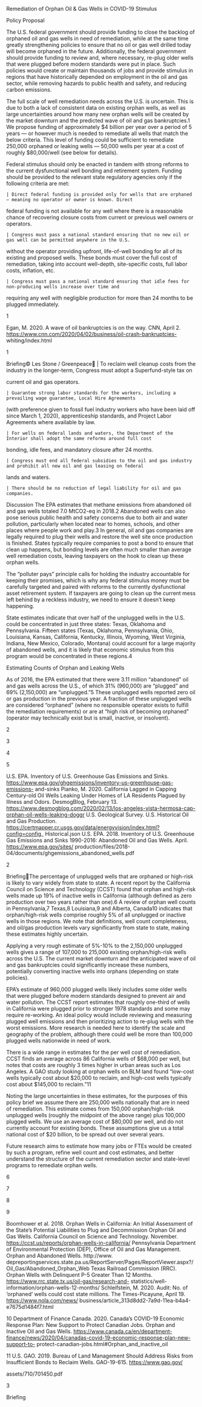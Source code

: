 Remediation of Orphan Oil & Gas
Wells in COVID-19 Stimulus

Policy Proposal

The U.S. federal government should provide funding to close the backlog of orphaned oil and gas wells in need of
remediation, while at the same time greatly strengthening policies to ensure that no oil or gas well drilled today will
become orphaned in the future. Additionally, the federal government should provide funding to review and, where
necessary, re-plug older wells that were plugged before modern standards were put in place. Such policies would create
or maintain thousands of jobs and provide stimulus in regions that have historically depended on employment in the oil
and gas sector, while removing hazards to public health and safety, and reducing carbon emissions.

The full scale of well remediation needs across the U.S. is uncertain. This is due to both a lack of consistent data on
existing orphan wells, as well as large uncertainties around how many new orphan wells will be created by the market
downturn and the predicted wave of oil and gas bankruptcies.1 We propose funding of approximately $4 billion per year
over a period of 5 years — or however much is needed to remediate all wells that match the below criteria. This level of
funding could be sufficient to remediate 250,000 orphaned or leaking wells — 50,000 wells per year at a cost of roughly
$80,000/well (see below for details).

Federal stimulus should only be enacted in tandem with strong reforms to the current dysfunctional well bonding and
retirement system. Funding should be provided to the relevant state regulatory agencies only if the following
criteria are met:

	| Direct federal funding is provided only for wells that are orphaned — meaning no operator or owner is known. Direct
federal funding is not available for any well where there is a reasonable chance of recovering closure costs from
current or previous well owners or operators.

	| Congress must pass a national standard ensuring that no new oil or gas well can be permitted anywhere in the U.S.

without the operator providing upfront, life-of-well bonding for all of its existing and proposed wells. These bonds must
cover the full cost of remediation, taking into account well-depth, site-specific costs, full labor costs, inflation, etc.

	| Congress must pass a national standard ensuring that idle fees for non-producing wells increase over time and

requiring any well with negligible production for more than 24 months to be plugged immediately.

1

 Egan, M. 2020. A wave of oil bankruptcies is on the way. CNN, April 2. https://www.cnn.com/2020/04/02/business/oil-crash-bankruptcies-
whiting/index.html

1

Briefing© Les Stone / Greenpeace	| To reclaim well cleanup costs from the industry in the longer-term, Congress must adopt a Superfund-style tax on

current oil and gas operators.

	| Guarantee strong labor standards for the workers, including a prevailing wage guarantee, Local Hire Agreements
(with preference given to fossil fuel industry workers who have been laid off since March 1, 2020), apprenticeship
standards, and Project Labor Agreements where available by law.

	| For wells on federal lands and waters, the Department of the Interior shall adopt the same reforms around full cost

bonding, idle fees, and mandatory closure after 24 months.

	| Congress must end all federal subsidies to the oil and gas industry and prohibit all new oil and gas leasing on federal

lands and waters.

	| There should be no reduction of legal liability for oil and gas companies.

Discussion
The EPA estimates that methane emissions from abandoned oil and gas wells totaled 7.0 MtCO2-eq in 2018.2 Abandoned
wells can also pose serious public health and safety concerns due to both air and water pollution, particularly when
located near to homes, schools, and other places where people work and play.3 In general, oil and gas companies
are legally required to plug their wells and restore the well site once production is finished. States typically require
companies to post a bond to ensure that clean up happens, but bonding levels are often much smaller than average
well remediation costs, leaving taxpayers on the hook to clean up these orphan wells.

The “polluter pays” principle calls for holding the industry accountable for keeping their promises, which is why
any federal stimulus money must be carefully targeted and paired with reforms to the currently dysfunctional asset
retirement system. If taxpayers are going to clean up the current mess left behind by a reckless industry, we need to
ensure it doesn’t keep happening.

State estimates indicate that over half of the unplugged wells in the U.S. could be concentrated in just three states:
Texas, Oklahoma and Pennsylvania. Fifteen states (Texas, Oklahoma, Pennsylvania, Ohio, Louisiana, Kansas, California,
Kentucky, Illinois, Wyoming, West Virginia, Indiana, New Mexico, Colorado, Montana) could account for a large majority
of abandoned wells, and it is likely that economic stimulus from this program would be concentrated in these regions.4

Estimating Counts of Orphan and Leaking Wells

As of 2016, the EPA estimated that there were 3.11 million “abandoned” oil and gas wells across the U.S., of which
31% (960,000) are “plugged” and 69% (2,150,000) are “unplugged.”5 These unplugged wells reported zero oil or gas
production in the previous year. A fraction of these unplugged wells are considered “orphaned” (where no responsible
operator exists to fulfill the remediation requirements) or are at “high risk of becoming orphaned” (operator may
technically exist but is small, inactive, or insolvent).

2

3

4

5

 U.S. EPA. Inventory of U.S. Greenhouse Gas Emissions and Sinks. https://www.epa.gov/ghgemissions/inventory-us-greenhouse-gas-emissions-
and-sinks
 Pianko, M. 2020. California Lagged in Capping Century-old Oil Wells Leaking Under Homes of LA Residents Plagued by Illness and Odors.
DesmogBlog, February 13. https://www.desmogblog.com/2020/02/13/los-angeles-vista-hermosa-cap-orphan-oil-wells-leaking-doggr
 U.S. Geological Survey. U.S. Historical Oil and Gas Production. https://certmapper.cr.usgs.gov/data/energyvision/index.html?config=config_
Historical.json
 U.S. EPA. 2018. Inventory of U.S. Greenhouse Gas Emissions and Sinks 1990-2016: Abandoned Oil and Gas Wells. April. https://www.epa.gov/sites/
production/files/2018-04/documents/ghgemissions_abandoned_wells.pdf

2

BriefingThe percentage of unplugged wells that are orphaned or high-risk is likely to vary widely from state to state. A recent
report by the California Council on Science and Technology (CCST) found that orphan and high-risk wells made up 19%
of inactive wells in California (although defined as zero production over two years rather than one).6 A review of orphan
well counts in Pennsylvania,7 Texas,8 Louisiana,9 and Alberta, Canada10 indicates that orphan/high-risk wells comprise
roughly 5% of all unplugged or inactive wells in those regions. We note that definitions, well count completeness, and
oil/gas production levels vary significantly from state to state, making these estimates highly uncertain.

Applying a very rough estimate of 5%-10% to the 2,150,000 unplugged wells gives a range of 107,000 to 215,000
existing orphan/high-risk wells across the U.S. The current market downturn and the anticipated wave of oil and gas
bankruptcies could significantly increase these numbers, potentially converting inactive wells into orphans (depending
on state policies).

EPA’s estimate of 960,000 plugged wells likely includes some older wells that were plugged before modern standards
designed to prevent air and water pollution. The CCST report estimates that roughly one-third of wells in California were
plugged prior to stronger 1978 standards and some may require re-working. An ideal policy would include reviewing
and measuring plugged well emissions and then prioritizing action to re-plug wells with the worst emissions. More
research is needed here to identify the scale and geography of the problem, although there could well be more than
100,000 plugged wells nationwide in need of work.

There is a wide range in estimates for the per well cost of remediation. CCST finds an average across 86 California wells
of $68,000 per well, but notes that costs are roughly 3 times higher in urban areas such as Los Angeles. A GAO study
looking at orphan wells on BLM land found “low-cost wells typically cost about $20,000 to reclaim, and high-cost wells
typically cost about $145,000 to reclaim.”11

Noting the large uncertainties in these estimates, for the purposes of this policy brief we assume there are 250,000
wells nationally that are in need of remediation. This estimate comes from 150,000 orphan/high-risk unplugged wells
(roughly the midpoint of the above range) plus 100,000 plugged wells. We use an average cost of $80,000 per well, and
do not currently account for existing bonds. These assumptions give us a total national cost of $20 billion, to be spread
out over several years.

Future research aims to estimate how many jobs or FTEs would be created by such a program, refine well count and cost
estimates, and better understand the structure of the current remediation sector and state-level programs to remediate
orphan wells.

6

7

8

9

 Boomhower et al. 2018. Orphan Wells in California: An Initial Assessment of the State’s Potential Liabilities to Plug and Decommission Orphan Oil
and Gas Wells. California Council on Science and Technology. November. https://ccst.us/reports/orphan-wells-in-california/
 Pennsylvania Department of Environmental Protection (DEP), Office of Oil and Gas Management. Orphan and Abandoned Wells. http://www.
depreportingservices.state.pa.us/ReportServer/Pages/ReportViewer.aspx?/Oil_Gas/Abandoned_Orphan_Web
 Texas Railroad Commission (RRC). Orphan Wells with Delinquent P-5 Greater Than 12 Months. https://www.rrc.state.tx.us/oil-gas/research-and-
statistics/well-information/orphan-wells-12-months/
 Schleifstein, M. 2020. Audit: No. of ‘orphaned’ wells could cost state millions. The Times-Picayune, April 19. https://www.nola.com/news/
business/article_313d8dd2-7a9d-11ea-b4a4-e7675d1484f7.html

10   Department of Finance Canada. 2020. Canada’s COVID-19 Economic Response Plan: New Support to Protect Canadian Jobs. Orphan and Inactive
Oil and Gas Wells. https://www.canada.ca/en/department-finance/news/2020/04/canadas-covid-19-economic-response-plan-new-support-to-
protect-canadian-jobs.html#Orphan_and_inactive_oil

11   U.S. GAO. 2019. Bureau of Land Management Should Address Risks from Insufficient Bonds to Reclaim Wells. GAO-19-615. https://www.gao.gov/

assets/710/701450.pdf

3

Briefing